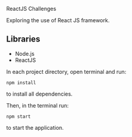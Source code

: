 ReactJS Challenges

Exploring the use of React JS framework.

## Libraries

- Node.js
- ReactJS

In each project directory, open terminal and run:

`npm install`

to install all dependencies.

Then, in the terminal run:

`npm start`

to start the application.
